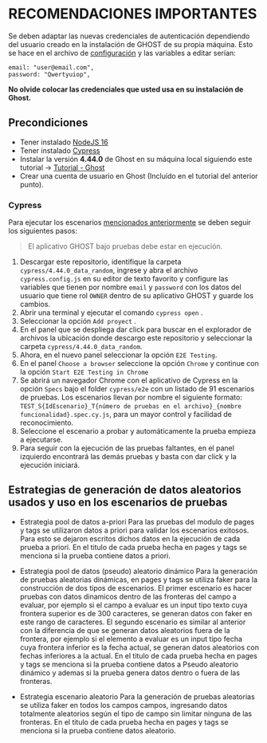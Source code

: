 # RECOMENDACIONES IMPORTANTES

Se deben adaptar las nuevas credenciales de autenticación dependiendo del usuario creado en la instalación de GHOST de su propia máquina. Esto se hace en el archivo de [configuración](https://github.com/fanpay/tsdc_ghost/blob/main/prubas_cypress/cypress.config.js) y las variables a editar serían:

    email: "user@email.com",
    password: "Qwertyuiop",

**No olvide colocar las credenciales que usted usa en su instalación de Ghost.**    

## Precondiciones

* Tener instalado [NodeJS 16](https://nodejs.org/en/blog/release/v16.20.0) 
* Tener instalado [Cypress](https://thesoftwaredesignlab.github.io/AutTestingCodelabs/cypress-tutorial/index.html#0)
* Instalar la versión **4.44.0** de Ghost en su máquina local siguiendo este tutorial -> [Tutorial - Ghost](https://www.coursera.org/learn/pruebas-automatizadas-software/ungradedWidget/dNjnt/pruebas-de-regresion-visual)
* Crear una cuenta de usuario en Ghost (Incluído en el tutorial del anterior punto).

### Cypress

Para ejecutar los escenarios [mencionados anteriormente](https://github.com/fanpay/tsdc_ghost/blob/main/README.md) se deben seguir los siguientes pasos:

> El aplicativo GHOST bajo pruebas debe estar en ejecución. 

1. Descargar este repositorio, identifique la carpeta `cypress/4.44.0_data_random`, ingrese y abra el archivo `cypress.config.js` en su editor de texto favorito y configure las variables que tienen por nombre `email` y `password` con los datos del usuario que tiene rol `OWNER` dentro de su aplicativo GHOST y guarde los cambios.
2. Abrir una terminal y ejecutar el comando `cypress open` .
3. Seleccionar la opción `Add proyect` .
4. En el panel que se despliega dar click para buscar en el explorador de archivos la ubicación donde descargo este repositorio y seleccionar la carpeta `cypress/4.44.0_data_random`.
5. Ahora, en el nuevo panel seleccionar la opción `E2E Testing`.
6. En el panel `Choose a browser` seleccione la opción `Chrome` y continue con la opción `Start E2E Testing in Chrome`
7. Se abrirá un navegador Chrome con el aplicativo de Cypress en la opción `Specs` bajo el folder `cypress/e2e` con un listado de 91 escenarios de pruebas. Los escenarios llevan por nombre el siguiente formato: `TEST_S{IdEscenario}_T{número de pruebas en el archivo}_{nombre funcionalidad}.spec.cy.js`, para un mayor control y facilidad de reconocimiento.
8. Seleccione el escenario a probar y automáticamente la prueba empieza a ejecutarse.
9. Para seguir con la ejecución de las pruebas faltantes, en el panel izquierdo encontrará las demás pruebas y basta con dar click y la ejecución iniciará.



## Estrategias de generación de datos aleatorios usados y uso en los escenarios de pruebas

* Estrategia pool de datos a-priori
Para las pruebas del modulo de pages y tags se utilizaron datos a priori para validar los escenarios exitosos. Para esto se dejaron escritos dichos datos en la ejecución de cada prueba a priori. En el titulo de cada prueba hecha en pages y tags se menciona si la prueba contiene datos a priori.

* Estrategia pool de datos (pseudo) aleatorio dinámico
Para la generación de pruebas aleatorias dinámicas, en pages y tags se utiliza faker para la construcción de dos tipos de escenarios. El primer escenario es hacer pruebas con datos dinamicos dentro de las fronteras del campo a evaluar, por ejemplo si el campo a evaluar es un input tipo texto cuya frontera superior es de 300 caracteres, se generan datos con faker en este rango de caracteres. El segundo escenario es similar al anterior con la diferencia de que se generan datos aleatorios fuera de la frontera, por ejemplo si el elemento a evaluar es un input tipo fecha cuya frontera inferior es la fecha actual, se generan datos aleatorios con fechas inferiores a la actual. En el titulo de cada prueba hecha en pages y tags se menciona si la prueba contiene datos a Pseudo aleatorio dinámico y ademas si la prueba genera datos dentro o fuera de las fronteras.

* Estrategia escenario aleatorio
Para la generación de pruebas aleatorias se utiliza faker en todos los campos campos, ingresando datos totalmente aleatorios según el tipo de campo sin limitar ninguna de las fronteras. En el titulo de cada prueba hecha en pages y tags se menciona si la prueba contiene datos aleatorio.
